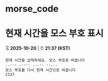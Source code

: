 # morse_code
# 현재 시간을 모스 부호 표시
<!-- MORSE_TIME_START -->
🗓️ **2025-10-20** | ⏰ **21:37 (KST)**

```
현재 시간을 입력하세요. 모스 부호로 바꿉니다
..--- .---- ...-- --...
모스 부호를 다시 현재 시간으로 바꿉니다
2137
```
<!-- MORSE_TIME_END -->
